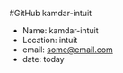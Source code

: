 #GitHub kamdar-intuit

* Name:  kamdar-intuit
* Location:  intuit
* email:  some@email.com
* date:  today
